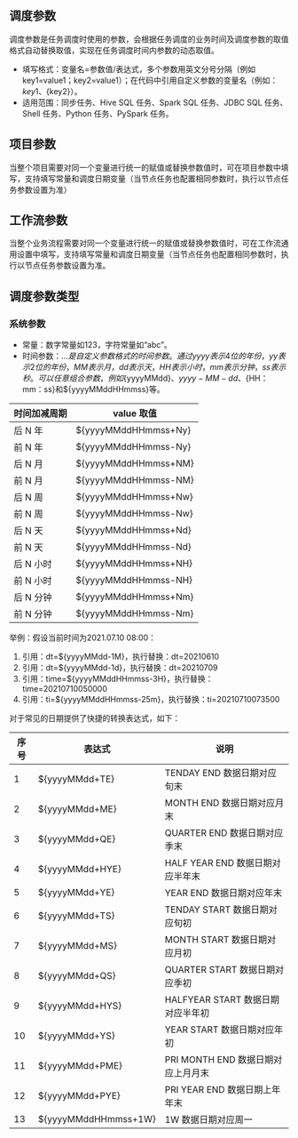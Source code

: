## 调度参数
调度参数是任务调度时使用的参数，会根据任务调度的业务时间及调度参数的取值格式自动替换取值，实现在任务调度时间内参数的动态取值。
- 填写格式：变量名=参数值/表达式，多个参数用英文分号分隔（例如 key1=value1；key2=value1）；在代码中引用自定义参数的变量名（例如：${key1}、${key2}）。
- 适用范围：同步任务、Hive SQL 任务、Spark SQL 任务、JDBC SQL 任务、Shell 任务、Python 任务、PySpark 任务。

## 项目参数
当整个项目需要对同一个变量进行统一的赋值或替换参数值时，可在项目参数中填写，支持填写常量和调度日期变量（当节点任务也配置相同参数时，执行以节点任务参数设置为准）

## 工作流参数
当整个业务流程需要对同一个变量进行统一的赋值或替换参数值时，可在工作流通用设置中填写，支持填写常量和调度日期变量（当节点任务也配置相同参数时，执行以节点任务参数设置为准。

## 调度参数类型
### 系统参数
- 常量：数字常量如123，字符常量如“abc”。
- 时间参数：${…}是自定义参数格式的时间参数。通过 yyyy 表示4位的年份，yy 表示2位的年份，MM 表示月，dd 表示天，HH 表示小时，mm 表示分钟，ss 表示秒。可以任意组合参数，例如${yyyyMMdd}、${yyyy-MM-dd}、${HH：mm：ss}和${yyyyMMddHHmmss}等。

| 时间加减周期	| value 取值	| 
|---------|---------|
| 后 N 年	| ${yyyyMMddHHmmss+Ny}	| 
| 前 N 年	| ${yyyyMMddHHmmss-Ny}	| 
| 后 N 月	| ${yyyyMMddHHmmss+NM}	| 
| 前 N 月	| ${yyyyMMddHHmmss-NM}	| 
| 后 N 周	| ${yyyyMMddHHmmss+Nw}	| 
| 前 N 周	| ${yyyyMMddHHmmss-Nw}	| 
| 后 N 天		| ${yyyyMMddHHmmss+Nd}	| 
| 前 N 天	| ${yyyyMMddHHmmss-Nd}	| 
| 后 N 小时	| ${yyyyMMddHHmmss+NH}	| 
| 前 N 小时	| ${yyyyMMddHHmmss-NH}	| 
| 后 N 分钟	| ${yyyyMMddHHmmss+Nm}	| 
| 前 N 分钟	| ${yyyyMMddHHmmss-Nm}	| 

举例：假设当前时间为2021.07.10 08:00：
1. 引用：dt=${yyyyMMdd-1M}，执行替换：dt=20210610
2. 引用：dt=${yyyyMMdd-1d}，执行替换：dt=20210709
3. 引用：time=${yyyyMMddHHmmss-3H}，执行替换：time=20210710050000
4. 引用：ti=${yyyyMMddHHmmss-25m}，执行替换：ti=20210710073500


对于常见的日期提供了快捷的转换表达式，如下：

| 序号 | 表达式 | 说明 |
|---------|---------|---------|
| 1	| ${yyyyMMdd+TE}	| TENDAY END 数据日期对应旬末| 
| 2	| ${yyyyMMdd+ME}	| MONTH END 数据日期对应月末| 
| 3	| ${yyyyMMdd+QE}	| QUARTER END 数据日期对应季末| 
| 4	| ${yyyyMMdd+HYE}	| HALF YEAR END 数据日期对应半年末| 
| 5	| ${yyyyMMdd+YE}	| YEAR END 数据日期对应年末| 
| 6	| ${yyyyMMdd+TS}	| TENDAY START 数据日期对应旬初| 
| 7	| ${yyyyMMdd+MS}	| MONTH START 数据日期对应月初| 
| 8	| ${yyyyMMdd+QS}	| QUARTER START 数据日期对应季初| 
| 9	| ${yyyyMMdd+HYS}| 	HALFYEAR START 数据日期对应半年初| 
| 10	| ${yyyyMMdd+YS}	| YEAR START 数据日期对应年初| 
| 11	| ${yyyyMMdd+PME}	| PRI MONTH END 数据日期对应上月月末| 
| 12	| ${yyyyMMdd+PYE}	| PRI YEAR END 数据日期上年年末| 
|13|${yyyyMMddHHmmss+1W} |1W 数据日期对应周一|
